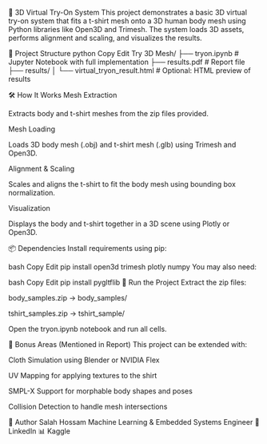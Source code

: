 👕 3D Virtual Try-On System
This project demonstrates a basic 3D virtual try-on system that fits a t-shirt mesh onto a 3D human body mesh using Python libraries like Open3D and Trimesh. The system loads 3D assets, performs alignment and scaling, and visualizes the results.

📁 Project Structure
python
Copy
Edit
Try 3D Mesh/
├── tryon.ipynb             # Jupyter Notebook with full implementation
├── results.pdf             # Report file
├── results/
│   └── virtual_tryon_result.html  # Optional: HTML preview of results

🛠️ How It Works
Mesh Extraction

Extracts body and t-shirt meshes from the zip files provided.

Mesh Loading

Loads 3D body mesh (.obj) and t-shirt mesh (.glb) using Trimesh and Open3D.

Alignment & Scaling

Scales and aligns the t-shirt to fit the body mesh using bounding box normalization.

Visualization

Displays the body and t-shirt together in a 3D scene using Plotly or Open3D.

📦 Dependencies
Install requirements using pip:

bash
Copy
Edit
pip install open3d trimesh plotly numpy
You may also need:

bash
Copy
Edit
pip install pygltflib
🚀 Run the Project
Extract the zip files:

body_samples.zip → body_samples/

tshirt_samples.zip → tshirt_sample/

Open the tryon.ipynb notebook and run all cells.

🧠 Bonus Areas (Mentioned in Report)
This project can be extended with:

Cloth Simulation using Blender or NVIDIA Flex

UV Mapping for applying textures to the shirt

SMPL-X Support for morphable body shapes and poses

Collision Detection to handle mesh intersections

👤 Author
Salah Hossam
Machine Learning & Embedded Systems Engineer
🔗 LinkedIn
📊 Kaggle
